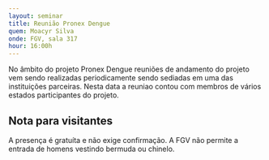 ```yaml
---
layout: seminar
title: Reunião Pronex Dengue
quem: Moacyr Silva
onde: FGV, sala 317
hour: 16:00h
---
```


No âmbito do projeto Pronex Dengue  reuniões de andamento do
projeto vem sendo realizadas periodicamente sendo sediadas em uma das
instituições parceiras. Nesta data a reuniao contou com membros
de vários estados participantes do projeto.

## Nota para visitantes

A presença é gratuíta e não exige confirmação. A FGV não permite a
entrada de homens vestindo bermuda ou chinelo. 
